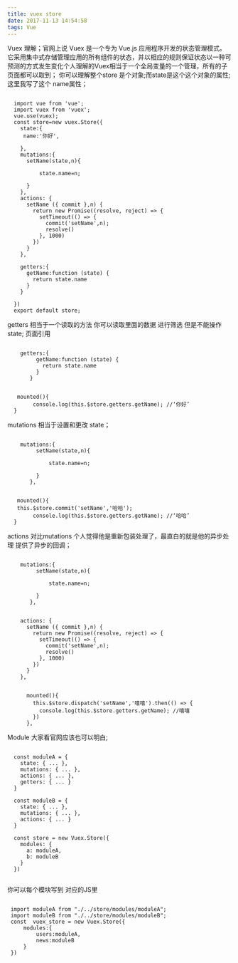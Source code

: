 ```yaml
---
title: vuex store
date: 2017-11-13 14:54:58
tags: Vue
---
```

Vuex 理解；官网上说 Vuex 是一个专为 Vue.js 应用程序开发的状态管理模式。它采用集中式存储管理应用的所有组件的状态，并以相应的规则保证状态以一种可预测的方式发生变化个人理解的Vuex相当于一个全局变量的一个管理，所有的子页面都可以取到；
你可以理解整个store 是个对象;而state是这个这个对象的属性; 这里我写了这个 name属性；
<pre><code>
  import vue from 'vue';
  import vuex from 'vuex';
  vue.use(vuex);
  const store=new vuex.Store({
    state:{
     name:'你好',

    },
    mutations:{
      setName(state,n){

          state.name=n;

      }
    },
    actions: {
      setName ({ commit },n) {
        return new Promise((resolve, reject) => {
          setTimeout(() => {
            commit('setName',n);
            resolve()
          }, 1000)
        })
      }
    },

    getters:{
      getName:function (state) {
        return state.name
      }
    }

  })
  export default store;
</code></pre>
getters  相当于一个读取的方法  你可以读取里面的数据 进行筛选 但是不能操作state; 页面引用
<pre><code>
    getters:{
         getName:function (state) {
           return state.name
         }
       }
</code></pre>

<pre><code>
   mounted(){
        console.log(this.$store.getters.getName); //‘你好’
  }
</code></pre>

mutations 相当于设置和更改 state；
<pre><code>
    mutations:{
         setName(state,n){

             state.name=n;

         }
       },
</code></pre>

<pre><code>
   mounted(){
   this.$store.commit('setName','哈哈');
        console.log(this.$store.getters.getName); //‘哈哈’
  }
</code></pre>
actions 对比mutations 个人觉得他是重新包装处理了，最直白的就是他的异步处理 提供了异步的回调；
<pre><code>
    mutations:{
         setName(state,n){

             state.name=n;

         }
       },
</code></pre>

<pre><code>
    actions: {
      setName ({ commit },n) {
        return new Promise((resolve, reject) => {
          setTimeout(() => {
            commit('setName',n);
            resolve()
          }, 1000)
        })
      }
    },
</code></pre>
<pre><code>
      mounted(){
        this.$store.dispatch('setName','嘻嘻').then(() => {
          console.log(this.$store.getters.getName); //嘻嘻
        })
      },
</code></pre>

Module 大家看官网应该也可以明白;
<pre><code>
  const moduleA = {
    state: { ... },
    mutations: { ... },
    actions: { ... },
    getters: { ... }
  }

  const moduleB = {
    state: { ... },
    mutations: { ... },
    actions: { ... }
  }

  const store = new Vuex.Store({
    modules: {
      a: moduleA,
      b: moduleB
    }
  })

</code></pre>
你可以每个模块写到 对应的JS里
<pre><code>
 import moduleA from "./../store/modules/moduleA";
 import moduleB from "./../store/modules/moduleB";
 const  vuex_store = new Vuex.Store({
     modules:{
         users:moduleA,
         news:moduleB
     }
 })

</code></pre>



